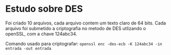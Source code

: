 # Estudo sobre DES

Foi criado 10 arquivos, cada arquivo contem um texto claro de 64 bits.
Cada arquivo foi submetido a criptografia no metodo de DES utlizando o openSSL, com a chave 124abc34. 

Comando usado para criptografar: 
```openssl enc -des-ecb -K 124abc34 -in entrada -out entrada```
